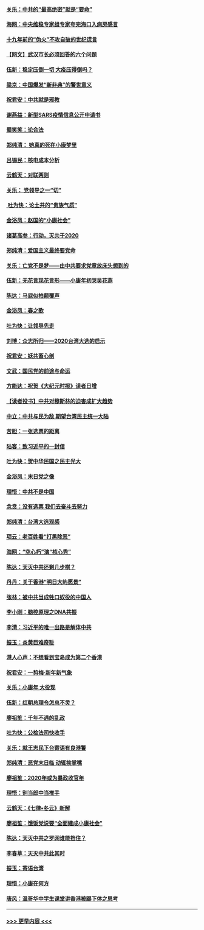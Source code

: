 #### [关乐：中共的“最高绝密”就是“要命”](../pages/nsc993/n11816946.md?t=01250055) 
#### [海网：中央维稳专家组专家夸完海口入病房感言](../pages/nsc993/n11815138.md?t=01250055) 
#### [十九年前的“伪火”不攻自破的世纪谎言](../pages/nsc993/n11813238.md?t=01250055) 
#### [【网文】武汉市长必须回答的六个问题](../pages/nsc993/n11813848.md?t=01250055) 
#### [伍新：稳定压倒一切 大疫压得倒吗？](../pages/nsc993/n11812634.md?t=01250055) 
#### [梁京：中国爆发“新非典”的警世意义](../pages/nsc993/n11812554.md?t=01250055) 
#### [祝君安：中共就是邪教](../pages/nsc993/n11812431.md?t=01250055) 
#### [谢燕益：新型SARS疫情信息公开申请书](../pages/nsc993/n11808840.md?t=01250055) 
#### [蜀笑笑：论合法](../pages/nsc993/n11808064.md?t=01250055) 
#### [郑纯清： 她真的死在小康梦里](../pages/nsc993/n11806623.md?t=01250055) 
#### [吕锡民：核电成本分析](../pages/nsc993/n11806284.md?t=01250055) 
#### [云鹤天：对联两则](../pages/nsc993/n11805957.md?t=01250055) 
#### [关乐： 党领导之一“切”](../pages/nsc993/n11804505.md?t=01250055) 
#### [ 吐为快：论土共的“贵族气质”](../pages/nsc993/n11804490.md?t=01250055) 
#### [金浴凤：赵国的“小康社会”](../pages/nsc993/n11804452.md?t=01250055) 
#### [诸葛高参：行动，灭共于2020](../pages/nsc993/n11804120.md?t=01250055) 
#### [郑纯清：爱国主义最终要党命](../pages/nsc993/n11802197.md?t=01250055) 
#### [关乐：亡党不是梦——由中共要求党章放床头想到的](../pages/nsc993/n11802156.md?t=01250055) 
#### [伍新：无花言现花言形——小康年初哭吴花燕](../pages/nsc993/n11800044.md?t=01250055) 
#### [陈达：马屁似拍颠覆声](../pages/nsc993/n11800010.md?t=01250055) 
#### [金浴凤：春之歌](../pages/nsc993/n11797687.md?t=01250055) 
#### [吐为快：让领导先走](../pages/nsc993/n11797512.md?t=01250055) 
#### [刘博：众志所归——2020台湾大选的启示](../pages/nsc993/n11796878.md?t=01250055) 
#### [祝君安：妖共畜心剖](../pages/nsc993/n11794273.md?t=01250055) 
#### [文武：国民党的前途与命运](../pages/nsc993/n11794198.md?t=01250055) 
#### [方能达：祝贺《大纪元时报》读者日增](../pages/nsc993/n11793807.md?t=01250055) 
#### [【读者投书】中共对穆斯林的迫害成扩大趋势](../pages/nsc993/n11791371.md?t=01250055) 
#### [中立：中共与民为敌 期望台湾民主统一大陆](../pages/nsc993/n11790392.md?t=01250055) 
#### [苦胆：一张选票的距离](../pages/nsc993/n11788914.md?t=01250055) 
#### [陆客：致习近平的一封信](../pages/nsc993/n11788867.md?t=01250055) 
#### [吐为快：贺中华民国之民主光大](../pages/nsc993/n11788618.md?t=01250055) 
#### [金浴凤：末日党之像](../pages/nsc993/n11787475.md?t=01250055) 
#### [理悟：中共不是中国](../pages/nsc993/n11787463.md?t=01250055) 
#### [念贲：没有选票  我们去奋斗去努力](../pages/nsc993/n11787398.md?t=01250055) 
#### [郑纯清：台湾大选观感](../pages/nsc993/n11786210.md?t=01250055) 
#### [项云：老百姓看“打黑除恶”](../pages/nsc993/n11785398.md?t=01250055) 
#### [海网：“空心朽”演“核心秀”](../pages/nsc993/n11783874.md?t=01250055) 
#### [陈达：天灭中共还剩几步棋？](../pages/nsc993/n11783719.md?t=01250055) 
#### [丹丹：关于香港“明日大屿愿景”](../pages/nsc993/n11783273.md?t=01250055) 
#### [张林：被中共当成牲口奴役的中国人](../pages/nsc993/n11782397.md?t=01250055) 
#### [李小刚：脑控原理之DNA共振](../pages/nsc993/n11780962.md?t=01250055) 
#### [李清：习近平的唯一出路是解体中共](../pages/nsc993/n11780866.md?t=01250055) 
#### [振玉：炎黄巨难奇耻](../pages/nsc993/n11779632.md?t=01250055) 
#### [港人心声：不想看到宝岛成为第二个香港](../pages/nsc993/n11778817.md?t=01250055) 
#### [祝君安：一剪梅‧新年新气象](../pages/nsc993/n11776340.md?t=01250055) 
#### [关乐：小康年 大役现](../pages/nsc993/n11774213.md?t=01250055) 
#### [伍新：红朝总理令怎总不灵？](../pages/nsc993/n11770813.md?t=01250055) 
#### [廖祖笙：千年不遇的乱政](../pages/nsc993/n11770373.md?t=01250055) 
#### [吐为快：公检法司快收手](../pages/nsc993/n11770359.md?t=01250055) 
#### [关乐：就王志民下台寄语有良港警](../pages/nsc993/n11769903.md?t=01250055) 
#### [郑纯清：恶党末日临 动辄挨掌嘴](../pages/nsc993/n11769356.md?t=01250055) 
#### [廖祖笙：2020年或为暴政收官年](../pages/nsc993/n11768216.md?t=01250055) 
#### [理悟：别当郎中当推手](../pages/nsc993/n11768243.md?t=01250055) 
#### [云鹤天：《七律▪冬云》新解](../pages/nsc993/n11768204.md?t=01250055) 
#### [廖祖笙：饿饭党说要“全面建成小康社会”](../pages/nsc993/n11767482.md?t=01250055) 
#### [陈达：天灭中共之罗网谁能挡住？](../pages/nsc993/n11767465.md?t=01250055) 
#### [李春草：天灭中共此其时](../pages/nsc993/n11767452.md?t=01250055) 
#### [振玉：寄语台湾](../pages/nsc993/n11767432.md?t=01250055) 
#### [理悟：小康在何方](../pages/nsc993/n11767394.md?t=01250055) 
#### [唐风：温哥华中学生课堂讲香港被踢下体之思考](../pages/nsc993/n11766848.md?t=01250055) 

----
#### [ >>> 更早内容 <<< ](../indexes/nsc993-earlier.md)
